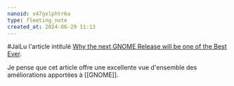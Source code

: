 ```yaml
---
nanoid: v47gxlphtr6a
type: fleeting_note
created_at: 2024-06-29 11:13
---
```

#JaiLu l'article intitulé [Why the next GNOME Release will be one of the Best Ever](https://old.reddit.com/r/gnome/comments/1dr66ud/why_the_next_gnome_release_will_be_one_of_the).

Je pense que cet article offre une excellente vue d'ensemble des améliorations apportées à [[GNOME]].
